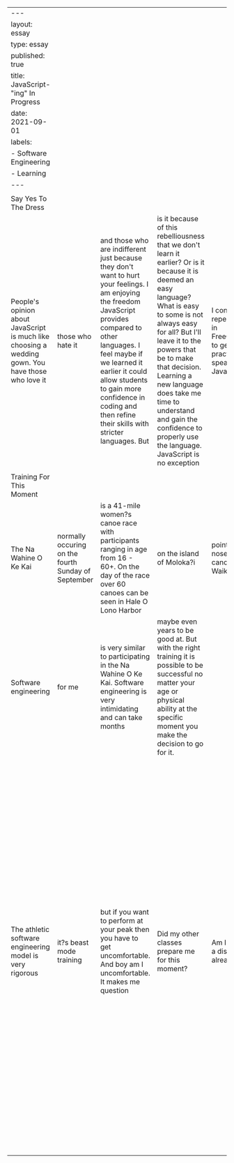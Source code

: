 ﻿| | | | | | | | | | |
|-|-|-|-|-|-|-|-|-|-|
|---| | | | | | | | | |
|layout: essay| | | | | | | | | |
|type: essay| | | | | | | | | |
|published: true| | | | | | | | | |
|title: JavaScript-"ing" In Progress| | | | | | | | | |
|date: 2021-09-01| | | | | | | | | |
|labels:| | | | | | | | | |
|  - Software Engineering| | | | | | | | | |
|  - Learning| | | | | | | | | |
|---| | | | | | | | | |
| | | | | | | | | | |
|Say Yes To The Dress| | | | | | | | | |
|People's opinion about JavaScript is much like choosing a wedding gown. You have those who love it| those who hate it| and those who are indifferent just because they don't want to hurt your feelings.  I am enjoying the freedom JavaScript provides compared to other languages. I feel maybe if we learned it earlier it could allow students to gain more confidence in coding and then refine their skills with stricter languages. But| is it because of this rebelliousness that we don't learn it earlier? Or is it because it is deemed an easy language? What is easy to some is not always easy for all? But I'll leave it to the powers that be to make that decision. Learning a new language does take me time to understand and  gain the confidence to properly use the language. JavaScript is no exception| I continue to repeat modules in FreeCodeCamp to get more practice speaking JavaScript| but I will say "Yes" to the dress. | | | | |
| | | | | | | | | | |
|Training For This Moment| | | | | | | | | |
|The Na Wahine O Ke Kai| normally occuring on the fourth Sunday of September| is a 41-mile women?s canoe race with participants ranging in age from 16 - 60+. On the day of the race over 60 canoes can be seen in Hale O Lono Harbor| on the island of Moloka?i| pointing the nose of their canoes toward Waikiki Beach| on the island of O?ahu.   These individuals have spent over 2000 hours of rigorous training preparing their minds and bodies for this race| so they can perform at their optimal level. This 41-mile race tests your physical strength| endurance| determination and mental toughness. Depending on conditions| some teams will not even make it out of the harbor. |
|Software engineering| for me| is very similar to participating in the Na Wahine O Ke Kai. Software engineering is very intimidating and can take months| maybe even years to be good at. But with the right training it is possible to be successful no matter your age or physical ability at the specific moment you make the decision to go for it. | | | | | | |
|The athletic software engineering model is very rigorous| it?s beast mode training| but if you want to perform at your peak then you have to get uncomfortable.  And boy am I uncomfortable. It makes me question| Did my other classes prepare me for this moment?| Am I starting at a disadvantage already?| What should I have been doing to prepare?.  I enjoy the repetition in the athletic software engineering model.  The idea of having to repeat the practice WOD over and over again until you make that given time allows me a way to measure my comprehension of the information and my ability to access and successful apply what I learned. It allows me to reflect on where my abilities currently are and assess what I need more practice with. In other classes once I solved the problem I moved on and it definitely took me longer than 8-min but| did I get anything from it?| | | |
| | | | | | | | | | |
| | | | | | | | | | |
| | | | | | | | | | |
| | | | | | | | | | |
